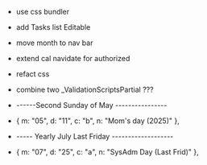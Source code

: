 ﻿
- use css bundler

- add Tasks list Editable

- move month to nav bar

- extend cal navidate for authorized

- refact css

- combine two _ValidationScriptsPartial ???

- ------Second Sunday of May ----------------
- { m: "05", d: "11", c: "b", n: "Mom's day (2025)" },
- ----- Yearly July Last Friday -------------------
- { m: "07", d: "25", c: "a", n: "SysAdm Day (Last Frid)" },